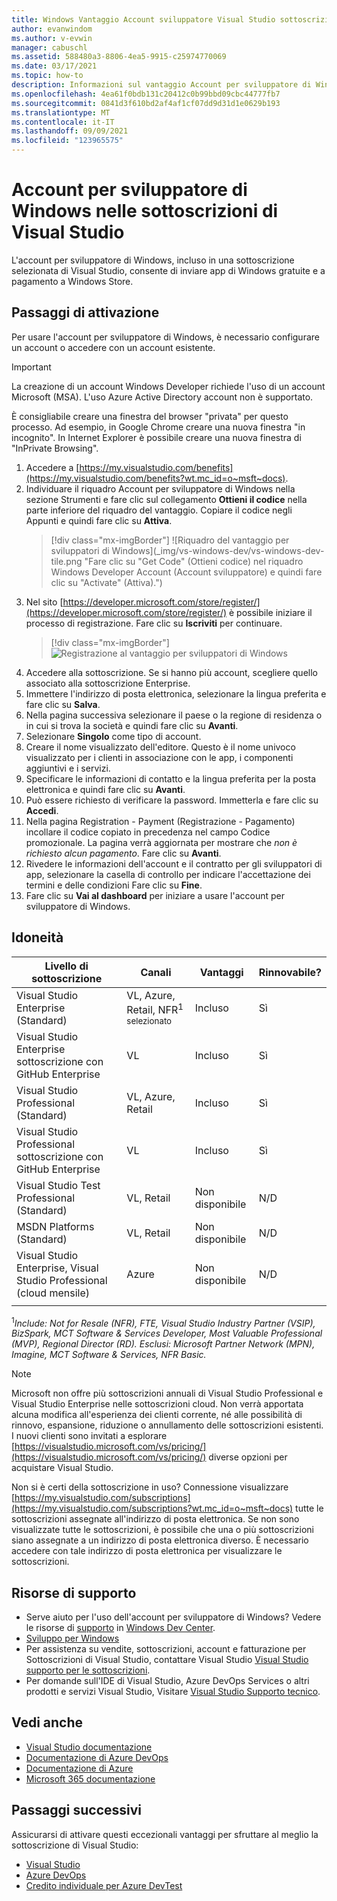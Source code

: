 ```yaml
---
title: Windows Vantaggio Account sviluppatore Visual Studio sottoscrizioni | Microsoft Docs
author: evanwindom
ms.author: v-evwin
manager: cabuschl
ms.assetid: 588480a3-8806-4ea5-9915-c25974770069
ms.date: 03/17/2021
ms.topic: how-to
description: Informazioni sul vantaggio Account per sviluppatore di Windows incluso nella sottoscrizione di Visual Studio.
ms.openlocfilehash: 4ea61f0bdb131c20412c0b99bbd09cbc44777fb7
ms.sourcegitcommit: 0841d3f610bd2af4af1cf07dd9d31d1e0629b193
ms.translationtype: MT
ms.contentlocale: it-IT
ms.lasthandoff: 09/09/2021
ms.locfileid: "123965575"
---
```

# <a name="windows-developer-account-in-visual-studio-subscriptions"></a>Account per sviluppatore di Windows nelle sottoscrizioni di Visual Studio
L'account per sviluppatore di Windows, incluso in una sottoscrizione selezionata di Visual Studio, consente di inviare app di Windows gratuite e a pagamento a Windows Store.

## <a name="activation-steps"></a>Passaggi di attivazione
Per usare l'account per sviluppatore di Windows, è necessario configurare un account o accedere con un account esistente.

> [!IMPORTANT]
> La creazione di un account Windows Developer richiede l'uso di un account Microsoft (MSA).  L'uso Azure Active Directory account non è supportato.  

È consigliabile creare una finestra del browser "privata" per questo processo.  Ad esempio, in Google Chrome creare una nuova finestra "in incognito".  In Internet Explorer è possibile creare una nuova finestra di "InPrivate Browsing".

1. Accedere a [https://my.visualstudio.com/benefits](https://my.visualstudio.com/benefits?wt.mc_id=o~msft~docs).
2. Individuare il riquadro Account per sviluppatore di Windows nella sezione Strumenti e fare clic sul collegamento **Ottieni il codice** nella parte inferiore del riquadro del vantaggio.  Copiare il codice negli Appunti e quindi fare clic su **Attiva**.
   > [!div class="mx-imgBorder"]
   > ![Riquadro del vantaggio per sviluppatori di Windows](_img/vs-windows-dev/vs-windows-dev-tile.png "Fare clic su "Get Code" (Ottieni codice) nel riquadro Windows Developer Account (Account sviluppatore) e quindi fare clic su "Activate" (Attiva).")
3. Nel sito [https://developer.microsoft.com/store/register/](https://developer.microsoft.com/store/register/) è possibile iniziare il processo di registrazione.  Fare clic su **Iscriviti** per continuare.
   > [!div class="mx-imgBorder"]
   > ![Registrazione al vantaggio per sviluppatori di Windows](_img/vs-windows-dev/vs-windows-dev-register1-cropped.png "Fare clic su &quot;Iscrizione&quot; per creare l'account.")
4. Accedere alla sottoscrizione.  Se si hanno più account, scegliere quello associato alla sottoscrizione Enterprise.
0. Immettere l'indirizzo di posta elettronica, selezionare la lingua preferita e fare clic su **Salva**.
5. Nella pagina successiva selezionare il paese o la regione di residenza o in cui si trova la società e quindi fare clic su **Avanti**.
6. Selezionare **Singolo** come tipo di account.
7. Creare il nome visualizzato dell'editore.  Questo è il nome univoco visualizzato per i clienti in associazione con le app, i componenti aggiuntivi e i servizi.
8. Specificare le informazioni di contatto e la lingua preferita per la posta elettronica e quindi fare clic su **Avanti**.
9. Può essere richiesto di verificare la password.  Immetterla e fare clic su **Accedi**.
10. Nella pagina Registration - Payment (Registrazione - Pagamento) incollare il codice copiato in precedenza nel campo Codice promozionale.  La pagina verrà aggiornata per mostrare che *non è richiesto alcun pagamento*.  Fare clic su **Avanti**.
11. Rivedere le informazioni dell'account e il contratto per gli sviluppatori di app, selezionare la casella di controllo per indicare l'accettazione dei termini e delle condizioni  Fare clic su **Fine**.
12. Fare clic su **Vai al dashboard** per iniziare a usare l'account per sviluppatore di Windows.

## <a name="eligibility"></a>Idoneità
| Livello di sottoscrizione                                                 |     Canali                                            | Vantaggi                                                          | Rinnovabile?    |
|--------------------------------------------------------------------|---------------------------------------------------------|------------------------------------------------------------------|---------------|
| Visual Studio Enterprise (Standard)   | VL, Azure, Retail, NFR<sup>1 selezionato</sup> | Incluso       |  Sì|
| Visual Studio Enterprise sottoscrizione con GitHub Enterprise   | VL  | Incluso       |  Sì|
| Visual Studio Professional (Standard) | VL, Azure, Retail                                       | Incluso                                                            |Sì|
| Visual Studio Professional sottoscrizione con GitHub Enterprise | VL                                        | Incluso                                                            |Sì|
| Visual Studio Test Professional (Standard)                         | VL, Retail                                              | Non disponibile                                            |  N/D|
| MSDN Platforms (Standard)                                          | VL, Retail                                              |  Non disponibile                                            |  N/D|
| Visual Studio Enterprise, Visual Studio Professional (cloud mensile) | Azure                                       | Non disponibile                                                           |N/D|
||

<sup>1</sup>*Include: Not for Resale (NFR), FTE, Visual Studio Industry Partner (VSIP), BizSpark, MCT Software & Services Developer, Most Valuable Professional (MVP), Regional Director (RD). Esclusi: Microsoft Partner Network (MPN), Imagine, MCT Software & Services, NFR Basic.*  

> [!NOTE]
> Microsoft non offre più sottoscrizioni annuali di Visual Studio Professional e Visual Studio Enterprise nelle sottoscrizioni cloud. Non verrà apportata alcuna modifica all'esperienza dei clienti corrente, né alle possibilità di rinnovo, espansione, riduzione o annullamento delle sottoscrizioni esistenti. I nuovi clienti sono invitati a esplorare [https://visualstudio.microsoft.com/vs/pricing/](https://visualstudio.microsoft.com/vs/pricing/) diverse opzioni per acquistare Visual Studio.

Non si è certi della sottoscrizione in uso?  Connessione visualizzare [https://my.visualstudio.com/subscriptions](https://my.visualstudio.com/subscriptions?wt.mc_id=o~msft~docs) tutte le sottoscrizioni assegnate all'indirizzo di posta elettronica. Se non sono visualizzate tutte le sottoscrizioni, è possibile che una o più sottoscrizioni siano assegnate a un indirizzo di posta elettronica diverso.  È necessario accedere con tale indirizzo di posta elettronica per visualizzare le sottoscrizioni.

## <a name="support-resources"></a>Risorse di supporto
- Serve aiuto per l'uso dell'account per sviluppatore di Windows?  Vedere le risorse di [supporto](https://developer.microsoft.com/windows/support) in [Windows Dev Center](https://developer.microsoft.com/windows).
- [Sviluppo per Windows](/windows/)
- Per assistenza su vendite, sottoscrizioni, account e fatturazione per Sottoscrizioni di Visual Studio, contattare Visual Studio [Visual Studio supporto per le sottoscrizioni](https://my.visualstudio.com/gethelp).
- Per domande sull'IDE di Visual Studio, Azure DevOps Services o altri prodotti e servizi Visual Studio,  Visitare [Visual Studio Supporto tecnico](https://visualstudio.microsoft.com/support/).

## <a name="see-also"></a>Vedi anche
- [Visual Studio documentazione](/visualstudio/)
- [Documentazione di Azure DevOps](/azure/devops/)
- [Documentazione di Azure](/azure/)
- [Microsoft 365 documentazione](/microsoft-365/)

## <a name="next-steps"></a>Passaggi successivi
Assicurarsi di attivare questi eccezionali vantaggi per sfruttare al meglio la sottoscrizione di Visual Studio:
- [Visual Studio](vs-ide-benefit.md)
- [Azure DevOps](vs-azure-devops.md)
- [Credito individuale per Azure DevTest](vs-azure.md)